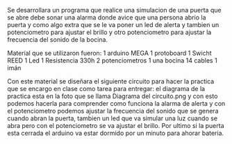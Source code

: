Se desarrollara un programa que realice una simulacion de una
puerta que se abre debe sonar una alarma donde avice que una 
persona abrio la puerta y como algo extra que se le va poner un
led de alerta y tambien un potenciometro para ajustar el brillo y
otro potenciometro para ajustar la frecuencia del sonido de la bocina.

Material que se utilizaron fueron:
1 arduino MEGA
1 protoboard
1 Swicht REED
1 Led
1 Resistencia 330h
2 potenciometros
1 una bocina
14 cables
1 imán

Con este material se diseñara el siguiente circuito para hacer la practica que se encargo en clase como tarea para entregar: el diagrama de la practica esta en la foto que se llama Diagrama del circuito.png y con esto podemos hacerla para comprender como funciona la alarma de alerta y con el potenciometro podemos ajustar la frecuencia del sonido que se genera cuando abran la puerta, tambien un led que va simular una luz cuando se abra pero con el potenciometro se va ajustar el brillo. Por ultimo si la puerta esta cerrada el arduino va estar dormido por un minuto para ahorar bateria.

